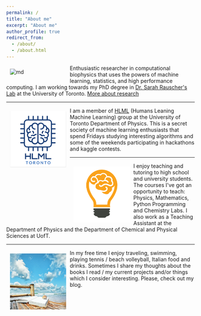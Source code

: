 ```yaml
---
permalink: /
title: "About me"
excerpt: "About me"
author_profile: true
redirect_from: 
  - /about/
  - /about.html
---
```



<img src="/images/ezgif-3-e1da36ca2200.gif" alt="md" width="150px" align="left" style="padding:10px;"> Enthusiastic researcher in computational biophysics that uses the powers of machine learning, statistics, and high performance computing. I am working towards my PhD degree in [Dr. Sarah Rauscher's Lab](https://www.utm.utoronto.ca/cps/faculty-staff/rauscher-sarah) at the University of Toronto. [More about research](/research/)


---


<img src="/images/logo1.png" alt="md" width="150px" align="left" style="padding:10px;"> I am a member of [HLML](https://hlml-toronto.github.io) (Humans Leaning Machine Learning) group at the University of Toronto Department of Physics. This is a secret society of machine learning enthusiasts that spend Fridays studying interesting algorithms and some of the weekends participating in hackathons and kaggle contests. 


---


<img src="/images/light.png" alt="md" width="150px" align="left" style="padding:10px;"> I enjoy teaching and tutoring to high school and university students. The courses I've got an opportunity to teach: Physics, Mathematics, Python Programming and Chemistry Labs. I also work as a Teaching Assistant at the Department of Physics and the Department of Chemical and Physical Sciences at UofT.


---


<img src="/images/beach.jpg" alt="md" width="150px" align="left" style="padding:10px;"> In my free time I enjoy traveling, swimming, playing tennis / beach volleyball, Italian food and drinks.  Sometimes I share my thoughts about the books I read / my current projects and/or things which I consider interesting. Please, check out my blog.

